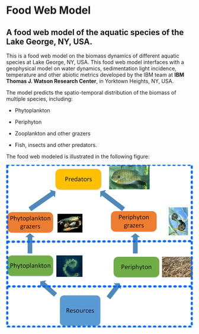 Food Web Model
==============

A food web model of the aquatic species of the Lake George, NY, USA.
--------------------------------------------------------------------

This is a food web model on the biomass dynamics of different aquatic species at
Lake George, NY, USA. This food web model interfaces with a geophysical model on
water dynamics, sedimentation light incidence, temperature and other abiotic
metrics developed by the IBM team at **IBM Thomas J. Watson Research Center**,
in Yorktown Heights, NY, USA.

The model predicts the spatio-temporal distribution of the biomass of multiple
species, including:

-   Phytoplankton

-   Periphyton

-   Zooplankton and other grazers

-   Fish, insects and other predators.

The food web modeled is illustrated in the following figure:

<div align="center"/><img alt="Diagram of the food web model" src="images/food_web_model.png" style="width: 750px;"></div>


